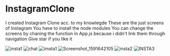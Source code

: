 # InstagramClone
 I created Instagram Clone acc. to my knowlegde 
These are the just screens of Instagram
You have to install the node modules
You can change the screens by chaning the function in App.js because i didn't link them through navigation 
Give star if you like it

![insta1](https://user-images.githubusercontent.com/66793824/84430040-8a84cf00-ac42-11ea-8923-ecd343658507.PNG)
![chat](https://user-images.githubusercontent.com/66793824/84431340-95d8fa00-ac44-11ea-8dd8-d7f44cc56958.PNG)
![imsta1](https://user-images.githubusercontent.com/66793824/84431561-ea7c7500-ac44-11ea-9781-4e30f55d87d0.PNG)
![Screenshot_1591642105](https://user-images.githubusercontent.com/66793824/84431569-eea89280-ac44-11ea-9c2a-9f3e2410bd07.png)
![insta2](https://user-images.githubusercontent.com/66793824/84431751-42b37700-ac45-11ea-9178-47a4945cde2d.PNG)
![INSTA3](https://user-images.githubusercontent.com/66793824/84431760-4515d100-ac45-11ea-9c32-2ae76886d105.PNG)

